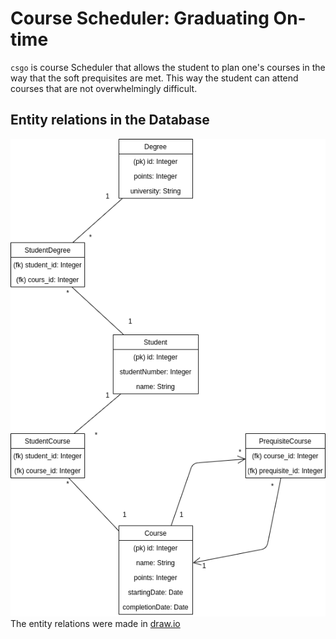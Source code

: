 # Course Scheduler: Graduating On-time
`csgo` is course Scheduler that allows the student to plan one's courses in the way that the soft prequisites are met. This way the student can attend courses that are not overwhelmingly difficult.
## Entity relations in the Database
![Entity Relation](https://github.com/akirataguchi115/csgo/blob/master/documentation/csgo_tietokantakaavio.png)
The entity relations were made in [draw.io](https://draw.io)

